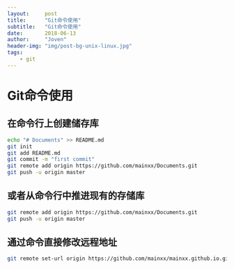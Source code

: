 ```yaml
---
layout:     post
title:      "Git命令使用"
subtitle:   "Git命令使用"
date:       2018-06-13
author:     "Joven"
header-img: "img/post-bg-unix-linux.jpg"
tags:
    - git
---
```


# Git命令使用

## **在命令行上创建储存库**

```bash
echo "# Documents" >> README.md
git init
git add README.md
git commit -m "first commit"
git remote add origin https://github.com/mainxx/Documents.git
git push -u origin master
```

## **或者从命令行中推进现有的存储库**

```bash
git remote add origin https://github.com/mainxx/Documents.git
git push -u origin master
```

## 通过命令直接修改远程地址

```bash
git remote set-url origin https://github.com/mainxx/mainxx.github.io.git
```